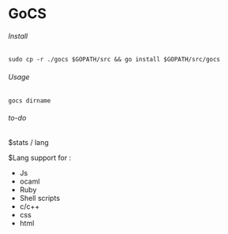 # GoCS

###### Install

```shell
sudo cp -r ./gocs $GOPATH/src && go install $GOPATH/src/gocs
```

###### Usage


```shell
gocs dirname
```

###### to-do

$stats / lang

$Lang support for :
- Js
- ocaml
- Ruby
- Shell scripts
- c/c++
- css
- html
